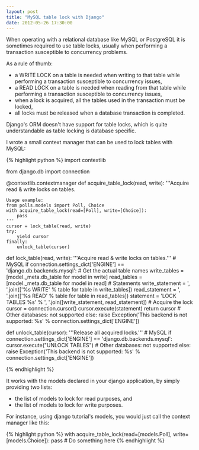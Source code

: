 ```yaml
---
layout: post
title: "MySQL table lock with Django"
date: 2012-05-26 17:30:00
---
```


When operating with a relational database like MySQL or PostgreSQL it is sometimes required to use table locks, usually when performing a transaction susceptible to concurrency problems.

As a rule of thumb:

* a WRITE LOCK on a table is needed when writing to that table while performing a transaction susceptible to concurrency issues,
* a READ LOCK on a table is needed when reading from that table while performing a transaction susceptible to concurrency issues,
* when a lock is acquired, all the tables used in the transaction must be locked,
* all locks must be released when a database transaction is completed.

Django's ORM doesn't have support for table locks, which is quite understandable as table locking is database specific.

I wrote a small context manager that can be used to lock tables with MySQL:

{% highlight python %}
import contextlib

from django.db import connection


@contextlib.contextmanager
def acquire_table_lock(read, write):
    '''Acquire read & write locks on tables.

    Usage example:
    from polls.models import Poll, Choice
    with acquire_table_lock(read=[Poll], write=[Choice]):
        pass
    '''
    cursor = lock_table(read, write)
    try:
        yield cursor
    finally:
        unlock_table(cursor)


def lock_table(read, write):
    '''Acquire read & write locks on tables.'''
    # MySQL
    if connection.settings_dict['ENGINE'] == 'django.db.backends.mysql':
        # Get the actual table names
        write_tables = [model._meta.db_table for model in write]
        read_tables = [model._meta.db_table for model in read]
        # Statements
        write_statement = ', '.join(['%s WRITE' % table for table in write_tables])
        read_statement = ', '.join(['%s READ' % table for table in read_tables])
        statement = 'LOCK TABLES %s' % ', '.join([write_statement, read_statement])
        # Acquire the lock
        cursor = connection.cursor()
        cursor.execute(statement)
        return cursor
    # Other databases: not supported
    else:
        raise Exception('This backend is not supported: %s' %
                        connection.settings_dict['ENGINE'])


def unlock_table(cursor):
    '''Release all acquired locks.'''
    # MySQL
    if connection.settings_dict['ENGINE'] == 'django.db.backends.mysql':
        cursor.execute("UNLOCK TABLES")
    # Other databases: not supported
    else:
        raise Exception('This backend is not supported: %s' %
                        connection.settings_dict['ENGINE'])

{% endhighlight %}

It works with the models declared in your django application, by simply providing two lists:

* the list of models to lock for read purposes, and
* the list of models to lock for write purposes.

For instance, using django tutorial's models, you would just call the context manager like this:

{% highlight python %}
with acquire_table_lock(read=[models.Poll], write=[models.Choice]):
    pass  # Do something here
{% endhighlight %}
